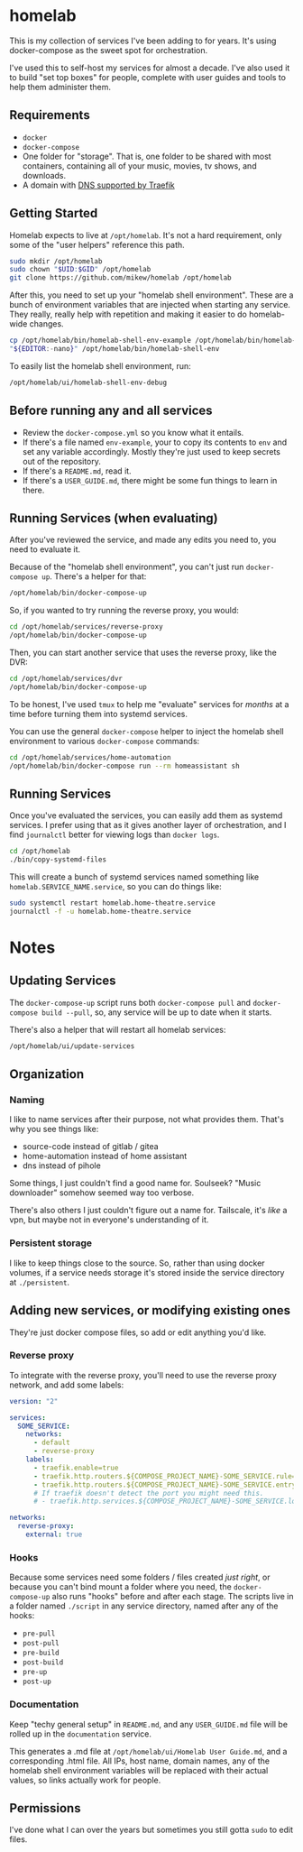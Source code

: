 # homelab

This is my collection of services I've been adding to for years. It's using docker-compose as the sweet spot for orchestration.

I've used this to self-host my services for almost a decade. I've also used it to build "set top boxes" for people, complete with user guides and tools to help them administer them.

## Requirements

- `docker`
- `docker-compose`
- One folder for "storage". That is, one folder to be shared with most containers, containing all of your music, movies, tv shows, and downloads.
- A domain with [DNS supported by Traefik](https://doc.traefik.io/traefik/https/acme/#providers)

## Getting Started

Homelab expects to live at `/opt/homelab`. It's not a hard requirement, only some of the "user helpers" reference this path.

```sh
sudo mkdir /opt/homelab
sudo chown "$UID:$GID" /opt/homelab
git clone https://github.com/mikew/homelab /opt/homelab
```

After this, you need to set up your "homelab shell environment". These are a bunch of environment variables that are injected when starting any service. They really, really help with repetition and making it easier to do homelab-wide changes.

```sh
cp /opt/homelab/bin/homelab-shell-env-example /opt/homelab/bin/homelab-shell-env
"${EDITOR:-nano}" /opt/homelab/bin/homelab-shell-env
```

To easily list the homelab shell environment, run:

```sh
/opt/homelab/ui/homelab-shell-env-debug
```

## Before running any and all services

- Review the `docker-compose.yml` so you know what it entails.
- If there's a file named `env-example`, your to copy its contents to `env` and set any variable accordingly. Mostly they're just used to keep secrets out of the repository.
- If there's a `README.md`, read it.
- If there's a `USER_GUIDE.md`, there might be some fun things to learn in there.

## Running Services (when evaluating)

After you've reviewed the service, and made any edits you need to, you need to evaluate it.

Because of the "homelab shell environment", you can't just run `docker-compose up`. There's a helper for that:

```sh
/opt/homelab/bin/docker-compose-up
```

So, if you wanted to try running the reverse proxy, you would:

```sh
cd /opt/homelab/services/reverse-proxy
/opt/homelab/bin/docker-compose-up
```

Then, you can start another service that uses the reverse proxy, like the DVR:

```sh
cd /opt/homelab/services/dvr
/opt/homelab/bin/docker-compose-up
```

To be honest, I've used `tmux` to help me "evaluate" services for _months_ at a time before turning them into systemd services.

You can use the general `docker-compose` helper to inject the homelab shell environment to various `docker-compose` commands:

```sh
cd /opt/homelab/services/home-automation
/opt/homelab/bin/docker-compose run --rm homeassistant sh
```

## Running Services

Once you've evaluated the services, you can easily add them as systemd services. I prefer using that as it gives another layer of orchestration, and I find `journalctl` better for viewing logs than `docker logs`.

```sh
cd /opt/homelab
./bin/copy-systemd-files
```

This will create a bunch of systemd services named something like `homelab.SERVICE_NAME.service`, so you can do things like:

```sh
sudo systemctl restart homelab.home-theatre.service
journalctl -f -u homelab.home-theatre.service
```

# Notes

## Updating Services

The `docker-compose-up` script runs both `docker-compose pull` and `docker-compose build --pull`, so, any service will be up to date when it starts.

There's also a helper that will restart all homelab services:

```sh
/opt/homelab/ui/update-services
```

## Organization

### Naming

I like to name services after their purpose, not what provides them. That's why you see things like:

- source-code instead of gitlab / gitea
- home-automation instead of home assistant
- dns instead of pihole

Some things, I just couldn't find a good name for. Soulseek? "Music downloader" somehow seemed way too verbose.

There's also others I just couldn't figure out a name for. Tailscale, it's _like_ a vpn, but maybe not in everyone's understanding of it.

### Persistent storage

I like to keep things close to the source. So, rather than using docker volumes, if a service needs storage it's stored inside the service directory at `./persistent`.

## Adding new services, or modifying existing ones

They're just docker compose files, so add or edit anything you'd like.

### Reverse proxy

To integrate with the reverse proxy, you'll need to use the reverse proxy network, and add some labels:

```yml
version: "2"

services:
  SOME_SERVICE:
    networks:
      - default
      - reverse-proxy
    labels:
      - traefik.enable=true
      - traefik.http.routers.${COMPOSE_PROJECT_NAME}-SOME_SERVICE.rule=Host(`SOME_SERVICE.${HOMELAB_BASE_DOMAIN}`)
      - traefik.http.routers.${COMPOSE_PROJECT_NAME}-SOME_SERVICE.entrypoints=web,websecure
      # If traefik doesn't detect the port you might need this.
      # - traefik.http.services.${COMPOSE_PROJECT_NAME}-SOME_SERVICE.loadbalancer.server.port=80

networks:
  reverse-proxy:
    external: true
```

### Hooks

Because some services need some folders / files created _just right_, or because you can't bind mount a folder where you need, the `docker-compose-up` also runs "hooks" before and after each stage. The scripts live in a folder named `./script` in any service directory, named after any of the hooks:

- `pre-pull`
- `post-pull`
- `pre-build`
- `post-build`
- `pre-up`
- `post-up`

### Documentation

Keep "techy general setup" in `README.md`, and any `USER_GUIDE.md` file will be rolled up in the `documentation` service.

This generates a .md file at `/opt/homelab/ui/Homelab User Guide.md`, and a corresponding .html file. All IPs, host name, domain names, any of the homelab shell environment variables will be replaced with their actual values, so links actually work for people.

## Permissions

I've done what I can over the years but sometimes you still gotta `sudo` to edit files.
